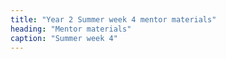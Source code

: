 ```yaml
---
title: "Year 2 Summer week 4 mentor materials"
heading: "Mentor materials"
caption: "Summer week 4"
---
```

